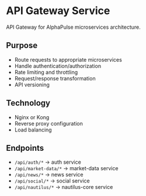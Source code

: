 # API Gateway Service

API Gateway for AlphaPulse microservices architecture.

## Purpose
- Route requests to appropriate microservices
- Handle authentication/authorization
- Rate limiting and throttling
- Request/response transformation
- API versioning

## Technology
- Nginx or Kong
- Reverse proxy configuration
- Load balancing

## Endpoints
- `/api/auth/*` → auth service
- `/api/market-data/*` → market-data service
- `/api/news/*` → news service
- `/api/social/*` → social service
- `/api/nautilus/*` → nautilus-core service